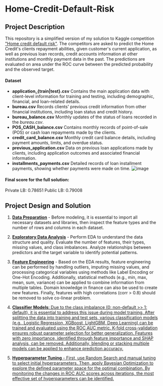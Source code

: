 # Home-Credit-Default-Risk
## Project Description
This repository is a simplified version of my solution to Kaggle competition ["Home credit default risk"](https://www.kaggle.com/competitions/home-credit-default-risk/overview). The competitors are asked to predict the Home Credit's clients repayment abilities, given customer's current application, as well as previous loan records, credit accounts information at other institutions and monthly payment data in the past. The predictions are evaluated on area under the ROC curve between the predicted probability and the observed target.
#### Dataset
* **application_{train|test}.csv**
Contains the main application data with client-level information for training and testing, including demographic, financial, and loan-related details.
* **bureau.csv**
Records clients' previous credit information from other financial institutions, including loan status and credit history.
* **bureau_balance.csv**
Monthly updates of the status of loans recorded in the *bureau.csv*.
* **POS_CASH_balance.csv**
Contains monthly records of point-of-sale (POS) or cash loan repayments made by the clients.
* **credit_card_balance.csv**
Monthly credit card balance details, including payment amounts, limits, and overdue status.
* **previous_application.csv**
Data on previous loan applications made by clients, including application outcomes and associated financial information.
* **installments_payments.csv**
Detailed records of loan installment payments, showing whether payments were made on time.
![image](https://github.com/user-attachments/assets/8dcd9c50-f20c-4d2d-adb1-18f8216e1ca8)
#### Final score for the full solution:
Private LB: 0.78651 Public  LB: 0.79008

## Project Design and Solution
1. <u>**Data Preparation**</u> - Before modeling, it is essential to import all necessary datasets and libraries, then inspect the feature types and the number of rows and columns in each dataset.

2. <u>**Exploratory Data Analysis**</u> - Perform EDA to understand the data structure and quality. Evaluate the number of features, their types, missing values, and class imbalances. Analyze relationships between predictors and the target variable to identify potential patterns.

3. <u>**Feature Engineering**</u> - Based on the EDA results, feature engineering can be performed by handling outliers, imputing missing values, and processing categorical variables using methods like Label Encoding or One-Hot Encoding. Additionally, statistical methods (e.g., min, max, mean, sum, variance) can be applied to combine information from multiple tables. Domain knowledge in finance can also be used to create new features. Finally, features with high correlations (corr > 0.8) should be removed to solve co-linear problem.

4. <u>**Classifier Models**: Due to the class imbalance (0: non-default >> 1: default), it is essential to address this issue during model training. After splitting the data into training and test sets, various classification models (e.g., Logistic Regression, XGBoost, LightGBM, Deep Learning) can be trained and evaluated using the ROC AUC metric. K-fold cross-validation ensures robust parameter selection for better generalization. Features with zero importance, identified through feature importance and SHAP analysis, can be removed. Additionally, blending or stacking multiple models can be applied to enhance prediction accuracy.

5. <u>**Hyperparameter Tuning**</u> - First, use Random Search and manual tuning to select initial hyperparameters. Then, apply Bayesian Optimization to explore the defined parameter space for the optimal combination. By monitoring the changes in ROC AUC scores across iterations, the most effective set of hyperparameters can be identified.


